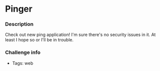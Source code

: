 # Pinger

### Description
Check out new ping application! I'm sure there's no security issues in it. At least I hope so or I'll be in trouble. 


### Challenge info
- Tags: web
